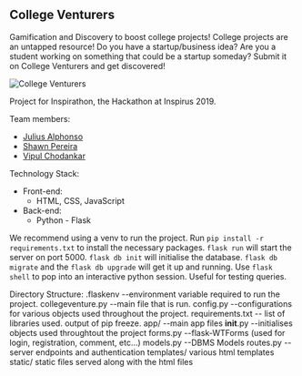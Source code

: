 ## College Venturers
Gamification and Discovery to boost college projects!
College projects are an untapped resource! Do you have a startup/business idea? Are you a student working on something that could be a startup someday? Submit it on College Venturers and get discovered!

![College Venturers](https://user-images.githubusercontent.com/43012143/65302449-d8c7de80-db98-11e9-8775-f120d871bd04.jpeg)

Project for Inspirathon, the Hackathon at Inspirus 2019.

Team members:

- [Julius Alphonso](https://github.com/JadeMaveric)
- [Shawn Pereira](https://github.com/recurshawn)
- [Vipul Chodankar](https://github.com/vipulchodankar)

Technology Stack:

- Front-end:
  - HTML, CSS, JavaScript
- Back-end:
  - Python - Flask

We recommend using a venv to run the project.
Run ```pip install -r requirements.txt``` to install the necessary packages.
```flask run``` will start the server on port 5000.
```flask db init``` will initialise the database.
```flask db migrate``` and the ```flask db upgrade``` will get it up and running.
Use ```flask shell``` to pop into an interactive python session. Useful for testing queries.

Directory Structure:
.flaskenv --environment variable required to run the project.
collegeventure.py --main file that is run.
config.py --configurations for various objects used throughout the project.
requirements.txt -- list of libraries used. output of pip freeze.
app/ --main app files
  __init__.py --initialises objects used throughtout the project
  forms.py --flask-WTForms (used for login, registration, comment, etc...)
  models.py --DBMS Models
  routes.py --server endpoints and authentication
  templates/
    various html templates
  static/
    static files served along with the html files

